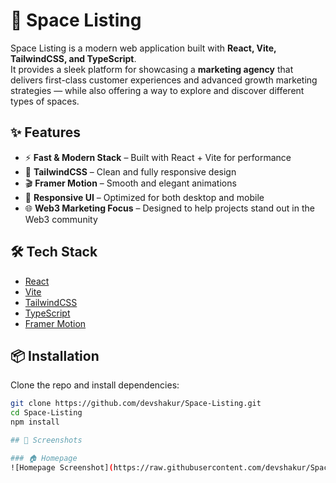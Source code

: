 # 🚀 Space Listing

Space Listing is a modern web application built with **React, Vite, TailwindCSS, and TypeScript**.  
It provides a sleek platform for showcasing a **marketing agency** that delivers first-class customer experiences and advanced growth marketing strategies — while also offering a way to explore and discover different types of spaces.

## ✨ Features
- ⚡ **Fast & Modern Stack** – Built with React + Vite for performance  
- 🎨 **TailwindCSS** – Clean and fully responsive design  
- 🎬 **Framer Motion** – Smooth and elegant animations  
- 📱 **Responsive UI** – Optimized for both desktop and mobile  
- 🌐 **Web3 Marketing Focus** – Designed to help projects stand out in the Web3 community  

## 🛠️ Tech Stack
- [React](https://react.dev/)  
- [Vite](https://vitejs.dev/)  
- [TailwindCSS](https://tailwindcss.com/)  
- [TypeScript](https://www.typescriptlang.org/)  
- [Framer Motion](https://www.framer.com/motion/)  

## 📦 Installation

Clone the repo and install dependencies:

```bash
git clone https://github.com/devshakur/Space-Listing.git
cd Space-Listing
npm install

## 📸 Screenshots  

### 🏠 Homepage  
![Homepage Screenshot](https://raw.githubusercontent.com/devshakur/Space-Listing/master/public/image/space-listing.png)


  
